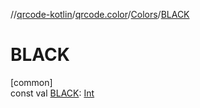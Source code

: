 //[qrcode-kotlin](../../../index.md)/[qrcode.color](../index.md)/[Colors](index.md)/[BLACK](-b-l-a-c-k.md)

# BLACK

[common]\
const val [BLACK](-b-l-a-c-k.md): [Int](https://kotlinlang.org/api/latest/jvm/stdlib/kotlin/-int/index.html)
